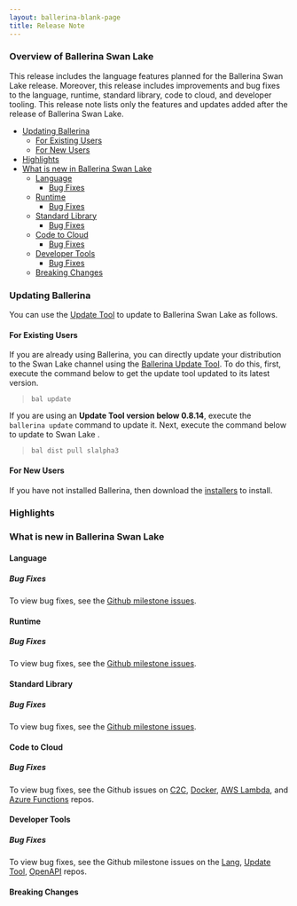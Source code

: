 ```yaml
---
layout: ballerina-blank-page
title: Release Note
---
```

### Overview of Ballerina Swan Lake <VERSION>

This <VERSION> release includes the language features planned for the Ballerina Swan Lake release. Moreover, this release includes improvements and bug fixes to the language, runtime, standard library, code to cloud, and developer tooling. This release note lists only the features and updates added after the <VERSION> release of Ballerina Swan Lake.

- [Updating Ballerina](#updating-ballerina)
    - [For Existing Users](#for-existing-users)
    - [For New Users](#for-new-users)
- [Highlights](#highlights)
- [What is new in Ballerina Swan Lake <VERSION>](#what-is-new-in-ballerina-swan-lake-<VERSION>)
    - [Language](#language)
        - [Bug Fixes](#bug-fixes)
    - [Runtime](#runtime)
        - [Bug Fixes](#bug-fixes)
    - [Standard Library](#standard-library)
        - [Bug Fixes](#bug-fixes)
    - [Code to Cloud](#code-to-cloud)
        - [Bug Fixes](#bug-fixes)
    - [Developer Tools](#developer-tools)
        - [Bug Fixes](#bug-fixes)
    - [Breaking Changes](#breaking-changes)

### Updating Ballerina

You can use the [Update Tool](/learn/tooling-guide/cli-tools/update-tool/) to update to Ballerina Swan Lake <VERSION> as follows.

#### For Existing Users

If you are already using Ballerina, you can directly update your distribution to the Swan Lake channel using the [Ballerina Update Tool](/learn/tooling-guide/cli-tools/update-tool/). To do this, first, execute the command below to get the update tool updated to its latest version. 

> `bal update`

If you are using an **Update Tool version below 0.8.14**, execute the `ballerina update` command to update it. Next, execute the command below to update to Swan Lake <VERSION>.

> `bal dist pull slalpha3`

#### For New Users

If you have not installed Ballerina, then download the [installers](/downloads/#swanlake) to install.

### Highlights

### What is new in Ballerina Swan Lake <VERSION>

#### Language

##### Bug Fixes

To view bug fixes, see the [Github milestone issues](https://github.com/ballerina-platform/ballerina-lang/issues?q=is%3Aissue+is%3Aclosed+milestone%3A%22Ballerina+Swan+Lake+-+Alpha3%22+label%3AType%2FBug+label%3ATeam%2FCompilerFE).

#### Runtime

##### Bug Fixes

To view bug fixes, see the [Github milestone issues](https://github.com/ballerina-platform/ballerina-lang/issues?q=is%3Aissue+is%3Aclosed+milestone%3A%22Ballerina+Swan+Lake+-+Alpha3%22+label%3AType%2FBug+label%3ATeam%2FjBallerina).

#### Standard Library

##### Bug Fixes

To view bug fixes, see the [Github milestone issues](https://github.com/ballerina-platform/ballerina-standard-library/issues?q=is%3Aopen+is%3Aissue+milestone%3A%22Swan+Lake+Alpha3%22+label%3AType%2FBug).

#### Code to Cloud

##### Bug Fixes

To view bug fixes, see the Github issues on [C2C](https://github.com/ballerina-platform/module-ballerina-c2c/issues?q=is%3Aissue+is%3Aclosed+label%3AType%2FBug+project%3Aballerina-platform%2F76+), [Docker](https://github.com/ballerina-platform/module-ballerina-docker/issues?q=is%3Aissue+is%3Aclosed+label%3AType%2FBug+project%3Aballerina-platform%2F76), [AWS Lambda](https://github.com/ballerina-platform/module-ballerinax-aws.lambda/issues?q=is%3Aissue+is%3Aclosed+label%3AType%2FBug+project%3Aballerina-platform%2F76), and [Azure Functions](https://github.com/ballerina-platform/module-ballerinax-azure.functions/issues?q=is%3Aissue+is%3Aclosed+label%3AType%2FBug+project%3Aballerina-platform%2F76) repos.

#### Developer Tools

##### Bug Fixes

To view bug fixes, see the Github milestone issues on the [Lang](https://github.com/ballerina-platform/ballerina-lang/issues?q=is%3Aissue+is%3Aclosed+milestone%3A%22Ballerina+Swan+Lake+-+Alpha3%22+label%3AType%2FBug+label%3ATeam%2FDevTools), [Update Tool](https://github.com/ballerina-platform/ballerina-update-tool/issues?q=is%3Aissue+is%3Aclosed+label%3AType%2FBug+project%3Aballerina-platform%2F32), [OpenAPI](https://github.com/ballerina-platform/ballerina-openapi/issues?q=is%3Aissue+is%3Aclosed+label%3AType%2FBug+milestone%3A%22Ballerina+Swan+Lake+-+Alpha%22) repos.

#### Breaking Changes
